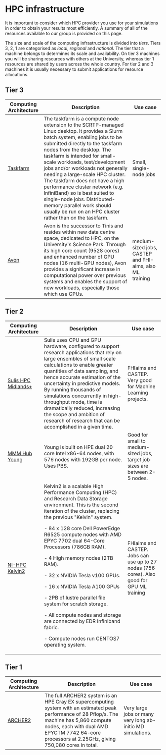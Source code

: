 # HPC infrastructure

It is important to consider which HPC provider you use for your simulations in order to obtain your results most efficiently.
A summary of all of the resources available to our group is provided on this page.

The size and scale of the computing infrastructure is divided into *tiers*.
Tiers 3, 2, 1 are categorised as *local*, *regional* and *national*.
The tier that a machine belongs to determines its scale and availability.
On tier 3 machines you will be sharing resources with others at the University,
whereas tier 1 resources are shared by users across the whole country.
For tier 2 and 3 machines it is usually necessary to submit applications for resource allocations.

## Tier 3

| Computing Architecture | Description | Use case |
|---------|---------|--------|
| [Taskfarm](https://wiki.csc.warwick.ac.uk/wiki/Desktop2018/TaskfarmUserGuide?validation_key=b7dd301113983475b4635ac67d9a95ec) | The taskfarm is a compute node extension to the SCRTP-managed Linux desktop. It provides a Slurm batch system, enabling jobs to be submitted directly to the taskfarm nodes from the desktop. The taskfarm is intended for small-scale workloads, test/development jobs and/or workloads not generally needing a large-scale HPC cluster. The taskfarm does not have a high performance cluster network (e.g. InfiniBand) so is best suited to single-node jobs. Distributed-memory parallel work should usually be run on an HPC cluster rather than on the taskfarm. | Small, single-node jobs |
| [Avon](https://warwick.ac.uk/research/rtp/sc/hpc/#avon) | Avon is the successor to Tinis and resides within new data centre space, dedicated to HPC, on the University's Science Park. Through its high core count (9528 cores) and enhanced number of GPU nodes (16 multi-GPU nodes), Avon provides a significant increase in computational power over previous systems and enables the support of new workloads, especially those which use GPUs. | medium-sized jobs, CASTEP and FHI-aims, also ML training|

## Tier 2

| Computing Architecture | Description | Use case |
|---------|---------|--------|
| [Sulis HPC Midlands+](https://warwick.ac.uk/research/rtp/sc/sulis/) | Sulis uses CPU and GPU hardware, configured to support research applications that rely on large ensembles of small scale calculations to enable greater quantities of data sampling, and hence accurate estimation of the uncertainty in predictive models. By running thousands of simulations concurrently in high-throughput mode, time is dramatically reduced, increasing the scope and ambition of research of research that can be accomplished in a given time. | FHIaims and CASTEP. Very good for Machine Learning projects. |
| [MMM Hub Young](https://www.rc.ucl.ac.uk/docs/Clusters/Young/) | Young is built on HPE dual 20 core Intel x86-64 nodes, with 576 nodes with 192GB per node. Uses PBS. | Good for small to medium-sized jobs, target job sizes are between 2-5 nodes. |
| [NI-HPC Kelvin2](https://www.ni-hpc.ac.uk/Kelvin2/) | Kelvin2 is a scalable High Performance Computing (HPC) and Research Data Storage environment. This is the second iteration of the cluster, replacing the previous "Kelvin" system. <p> - 84 x 128 core Dell PowerEdge R6525 compute nodes with AMD EPYC 7702 dual 64-Core Processors (786GB RAM). <p> - 4 High memory nodes (2TB RAM). <p> - 32 x NVIDIA Tesla v100 GPUs. <p> - 16 x NVIDIA Tesla A100 GPUs <p> - 2PB of lustre parallel file system for scratch storage. <p> - All compute nodes and storage are connected by EDR Infiniband fabric. <p> - Compute nodes run CENTOS7 operating system. | FHIaims and CASTEP. Jobs can use up to 27 nodes (756 cores). Also good for GPU ML training |

## Tier 1

| Computing Architecture | Description | Use case |
|---------|---------|--------|
| [ARCHER2](https://www.archer2.ac.uk/) | The full ARCHER2 system is an HPE Cray EX supercomputing system with an estimated peak performance of 28 Pflop/s. The machine has 5,860 compute nodes, each with dual AMD EPYCTM 7742 64-core processors at 2.25GHz, giving 750,080 cores in total. | Very large jobs or many very long ab-initio MD simulations. |

